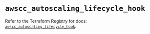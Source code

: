 # `awscc_autoscaling_lifecycle_hook`

Refer to the Terraform Registry for docs: [`awscc_autoscaling_lifecycle_hook`](https://registry.terraform.io/providers/hashicorp/awscc/0.70.0/docs/resources/autoscaling_lifecycle_hook).
